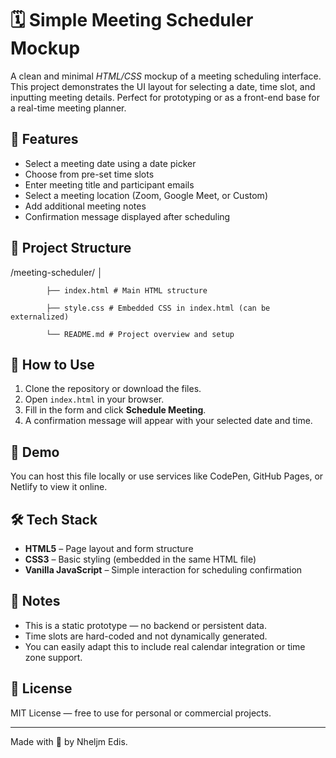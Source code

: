 # 🗓️ Simple Meeting Scheduler Mockup

A clean and minimal *HTML/CSS* mockup of a meeting scheduling interface. This project demonstrates the UI layout for selecting a date, time slot, and inputting meeting details. Perfect for prototyping or as a front-end base for a real-time meeting planner.

## 🔧 Features

- Select a meeting date using a date picker
- Choose from pre-set time slots
- Enter meeting title and participant emails
- Select a meeting location (Zoom, Google Meet, or Custom)
- Add additional meeting notes
- Confirmation message displayed after scheduling

## 📂 Project Structure

/meeting-scheduler/
            │
            
            ├── index.html # Main HTML structure
            
            ├── style.css # Embedded CSS in index.html (can be externalized)
            
            └── README.md # Project overview and setup


## 🚀 How to Use

1. Clone the repository or download the files.
2. Open `index.html` in your browser.
3. Fill in the form and click **Schedule Meeting**.
4. A confirmation message will appear with your selected date and time.

## 🧪 Demo

You can host this file locally or use services like CodePen, GitHub Pages, or Netlify to view it online.

## 🛠️ Tech Stack

- **HTML5** – Page layout and form structure
- **CSS3** – Basic styling (embedded in the same HTML file)
- **Vanilla JavaScript** – Simple interaction for scheduling confirmation

## 📌 Notes

- This is a static prototype — no backend or persistent data.
- Time slots are hard-coded and not dynamically generated.
- You can easily adapt this to include real calendar integration or time zone support.

## 📄 License

MIT License — free to use for personal or commercial projects.

---

Made with 💙 by Nheljm Edis.
